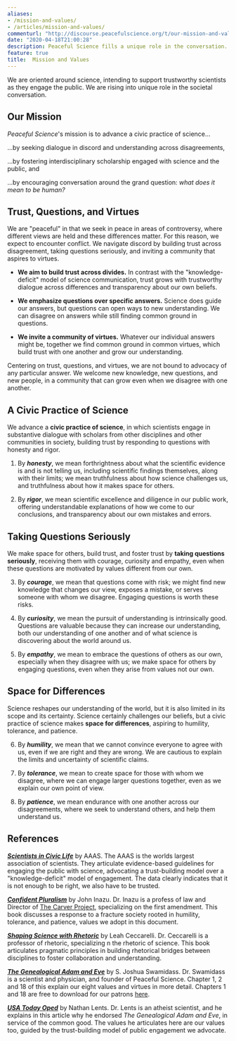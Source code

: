 ```yaml
---
aliases:
- /mission-and-values/
- /articles/mission-and-values/
commenturl: "http://discourse.peacefulscience.org/t/our-mission-and-values/10208"
date: "2020-04-18T21:00:28"
description: Peaceful Science fills a unique role in the conversation. Our values will be made more concrete as we align our organization, community, blog, and forum to this mission.
feature: true
title:  Mission and Values
---
```


We are oriented around science, intending to support trustworthy scientists as they engage the public. We are rising into unique role in the societal conversation. 

## Our Mission

*Peaceful Science*'s mission is to advance a civic practice of science...

  ...by seeking dialogue in discord and understanding across disagreements, 

  ...by fostering interdisciplinary scholarship engaged with science and the public, and

  ...by encouraging conversation around the grand question: *what does it mean to be human?*

## Trust, Questions, and Virtues

We are "peaceful" in that we seek in peace in areas of controversy, where different views are held and these differences matter. For this reason, we expect to encounter conflict. We navigate discord by building trust across disagreement, taking questions seriously, and inviting a community that aspires to virtues.

-   **We aim to build trust across divides.** In contrast with the "knowledge-deficit" model of science communication, trust grows with trustworthy dialogue across differences and transparency about our own beliefs.

-   **We emphasize questions over specific answers.** Science does guide our answers, but questions can open ways to new understanding. We can disagree on answers while still finding common ground in questions.

-   **We invite a community of virtues.** Whatever our individual answers might be, together we find common ground in common virtues, which build trust with one another and grow our understanding.  

Centering on trust, questions, and virtues, we are not bound to advocacy of any particular answer. We welcome new knowledge, new questions, and new people, in a community that can grow even when we disagree with one another.

## A Civic Practice of Science

We advance a **civic practice of science**, in which scientists engage in substantive dialogue with scholars from other disciplines and other communities in society, building trust by responding to questions with honesty and rigor.

1.  By ***honesty***, we mean forthrightness about what the scientific evidence is and is not telling us, including scientific findings themselves, along with their limits; we mean truthfulness about how science challenges us, and truthfulness about how it makes space for others.

2.  By ***rigor***, we mean scientific excellence and diligence in our public work, offering understandable explanations of how we come to our conclusions, and transparency about our own mistakes and errors.

## Taking Questions Seriously

We make space for others, build trust, and foster trust by **taking questions seriously**, receiving them with courage, curiosity and empathy, even when these questions are motivated by values different from our own.

3.  By ***courage***, we mean that questions come with risk; we might find new knowledge that changes our view, exposes a mistake, or serves someone with whom we disagree. Engaging questions is worth these risks.

4.  By ***curiosity***, we mean the pursuit of understanding is intrinsically good. Questions are valuable because they can increase our understanding, both our understanding of one another and of what science is discovering about the world around us.

5.  By ***empathy***, we mean to embrace the questions of others as our own, especially when they disagree with us; we make space for others by engaging questions, even when they arise from values not our own. 

## Space for Differences

Science reshapes our understanding of the world, but it is also limited in its scope and its certainty. Science certainly challenges our beliefs, but a civic practice of science makes **space for differences**, aspiring to humility, tolerance, and patience.

6.  By ***humility***, we mean that we cannot convince everyone to agree with us, even if we are right and they are wrong. We are cautious to explain the limits and uncertainty of scientific claims.  

7.  By ***tolerance***, we mean to create space for those with whom we disagree, where we can engage larger questions together, even as we explain our own point of view.

8.  By ***patience***, we mean endurance with one another across our disagreements, where we seek to understand others, and help them understand us.


<div class="references">

## References 


***[Scientists in Civic Life](https://discourse.peacefulscience.org/t/aaas-scientists-in-civic-life-facilitating-dialogue-based-communication/2443)*** by AAAS. The AAAS is the worlds largest association of scientists. They articulate evidence-based guidelines for engaging the public with science, advocating a trust-building model over a "knowledge-deficit" model of engagement. The data clearly indicates that it is not enough to be right, we also have to be trusted.

***[Confident Pluralism](https://discourse.peacefulscience.org/t/confident-pluralism-values-for-peaceful-science/5436?u=swamidass)*** by John Inazu. Dr. Inazu is a profess of law and Director of [The Carver Project](https://www.carverstl.org/), specializing on the first amendment. This book discusses a response to a fracture society rooted in humility, tolerance, and patience, values we adopt in this document.

***[Shaping Science with Rhetoric](https://amzn.to/2VSAkZl)*** by Leah Ceccarelli. Dr. Ceccarelli is a professor of rhetoric, specializing n the rhetoric of science. This book articulates pragmatic principles in building rhetorical bridges between disciplines to foster collaboration and understanding.

***[The Genealogical Adam and Eve](https://amzn.to/2XLDiRN)*** by S. Joshua Swamidass. Dr. Swamidass is a scientist and physician, and founder of Peaceful Science. Chapter 1, 2 and 18 of this explain our eight values and virtues in more detail. Chapters 1 and 18 are free to download for our patrons [here](https://peacefulscience.org/download/excerpt-genealogical-adam-eve/).

*[**USA Today Oped**](https://www.usatoday.com/story/opinion/2019/10/04/upcoming-book-leaves-scientific-possibility-existence-adam-eve-column/3826195002/)* by Nathan Lents. Dr. Lents is an atheist scientist, and he explains in this article why he endorsed *The Genealogical Adam and Eve*, in service of the common good. The values he articulates here are our values too, guided by the trust-building model of public engagement we advocate.

</div>

